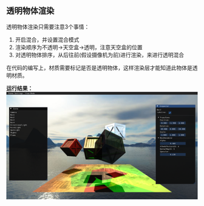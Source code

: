 ## 透明物体渲染

透明物体渲染只需要注意3个事情：
1. 开启混合，并设置混合模式
2. 渲染顺序为不透明->天空盒->透明，注意天空盒的位置
3. 对透明物体排序，从后往前(假设摄像机为前)进行渲染，来进行透明混合

在代码的编写上，材质需要标记是否是透明物体，这样渲染层才能知道此物体是透明材质。

**运行结果：**
![](../Versions/Assets/v0.15_result.png)